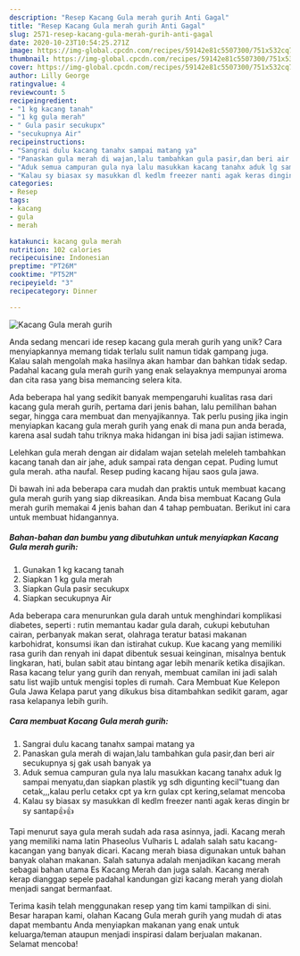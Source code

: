 ```yaml
---
description: "Resep Kacang Gula merah gurih Anti Gagal"
title: "Resep Kacang Gula merah gurih Anti Gagal"
slug: 2571-resep-kacang-gula-merah-gurih-anti-gagal
date: 2020-10-23T10:54:25.271Z
image: https://img-global.cpcdn.com/recipes/59142e81c5507300/751x532cq70/kacang-gula-merah-gurih-foto-resep-utama.jpg
thumbnail: https://img-global.cpcdn.com/recipes/59142e81c5507300/751x532cq70/kacang-gula-merah-gurih-foto-resep-utama.jpg
cover: https://img-global.cpcdn.com/recipes/59142e81c5507300/751x532cq70/kacang-gula-merah-gurih-foto-resep-utama.jpg
author: Lilly George
ratingvalue: 4
reviewcount: 5
recipeingredient:
- "1 kg kacang tanah"
- "1 kg gula merah"
- " Gula pasir secukupx"
- "secukupnya Air"
recipeinstructions:
- "Sangrai dulu kacang tanahx sampai matang ya"
- "Panaskan gula merah di wajan,lalu tambahkan gula pasir,dan beri air secukupnya sj gak usah banyak ya"
- "Aduk semua campuran gula nya lalu masukkan kacang tanahx aduk lg sampai menyatu,dan siapkan plastik yg sdh digunting kecil&#34;tuang dan cetak,,,kalau perlu cetakx cpt ya krn gulax cpt kering,selamat mencoba"
- "Kalau sy biasax sy masukkan dl kedlm freezer nanti agak keras dingin br sy santap👍👍"
categories:
- Resep
tags:
- kacang
- gula
- merah

katakunci: kacang gula merah 
nutrition: 102 calories
recipecuisine: Indonesian
preptime: "PT26M"
cooktime: "PT52M"
recipeyield: "3"
recipecategory: Dinner

---
```



![Kacang Gula merah gurih](https://img-global.cpcdn.com/recipes/59142e81c5507300/751x532cq70/kacang-gula-merah-gurih-foto-resep-utama.jpg)

Anda sedang mencari ide resep kacang gula merah gurih yang unik? Cara menyiapkannya memang tidak terlalu sulit namun tidak gampang juga. Kalau salah mengolah maka hasilnya akan hambar dan bahkan tidak sedap. Padahal kacang gula merah gurih yang enak selayaknya mempunyai aroma dan cita rasa yang bisa memancing selera kita.

Ada beberapa hal yang sedikit banyak mempengaruhi kualitas rasa dari kacang gula merah gurih, pertama dari jenis bahan, lalu pemilihan bahan segar, hingga cara membuat dan menyajikannya. Tak perlu pusing jika ingin menyiapkan kacang gula merah gurih yang enak di mana pun anda berada, karena asal sudah tahu triknya maka hidangan ini bisa jadi sajian istimewa.

Lelehkan gula merah dengan air didalam wajan setelah meleleh tambahkan kacang tanah dan air jahe, aduk sampai rata dengan cepat. Puding lumut gula merah. atha naufal. Resep puding kacang hijau saos gula jawa.


Di bawah ini ada beberapa cara mudah dan praktis untuk membuat kacang gula merah gurih yang siap dikreasikan. Anda bisa membuat Kacang Gula merah gurih memakai 4 jenis bahan dan 4 tahap pembuatan. Berikut ini cara untuk membuat hidangannya.

<!--inarticleads1-->

##### Bahan-bahan dan bumbu yang dibutuhkan untuk menyiapkan Kacang Gula merah gurih:

1. Gunakan 1 kg kacang tanah
1. Siapkan 1 kg gula merah
1. Siapkan  Gula pasir secukupx
1. Siapkan secukupnya Air


Ada beberapa cara menurunkan gula darah untuk menghindari komplikasi diabetes, seperti : rutin memantau kadar gula darah, cukupi kebutuhan cairan, perbanyak makan serat, olahraga teratur batasi makanan karbohidrat, konsumsi ikan dan istirahat cukup. Kue kacang yang memiliki rasa gurih dan renyah ini dapat dibentuk sesuai keinginan, misalnya bentuk lingkaran, hati, bulan sabit atau bintang agar lebih menarik ketika disajikan. Rasa kacang telur yang gurih dan renyah, membuat camilan ini jadi salah satu list wajib untuk mengisi toples di rumah. Cara Membuat Kue Kelepon Gula Jawa Kelapa parut yang dikukus bisa ditambahkan sedikit garam, agar rasa kelapanya lebih gurih. 

<!--inarticleads2-->

##### Cara membuat Kacang Gula merah gurih:

1. Sangrai dulu kacang tanahx sampai matang ya
1. Panaskan gula merah di wajan,lalu tambahkan gula pasir,dan beri air secukupnya sj gak usah banyak ya
1. Aduk semua campuran gula nya lalu masukkan kacang tanahx aduk lg sampai menyatu,dan siapkan plastik yg sdh digunting kecil&#34;tuang dan cetak,,,kalau perlu cetakx cpt ya krn gulax cpt kering,selamat mencoba
1. Kalau sy biasax sy masukkan dl kedlm freezer nanti agak keras dingin br sy santap👍👍


Tapi menurut saya gula merah sudah ada rasa asinnya, jadi. Kacang merah yang memiliki nama latin Phaseolus Vulharis L adalah salah satu kacang-kacangan yang banyak dicari. Kacang merah biasa digunakan untuk bahan banyak olahan makanan. Salah satunya adalah menjadikan kacang merah sebagai bahan utama Es Kacang Merah dan juga salah. Kacang merah kerap dianggap sepele padahal kandungan gizi kacang merah yang diolah menjadi sangat bermanfaat. 

Terima kasih telah menggunakan resep yang tim kami tampilkan di sini. Besar harapan kami, olahan Kacang Gula merah gurih yang mudah di atas dapat membantu Anda menyiapkan makanan yang enak untuk keluarga/teman ataupun menjadi inspirasi dalam berjualan makanan. Selamat mencoba!
